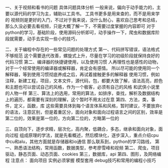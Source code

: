 一、关于视频和看书的问题
具体问题具体分析
一般来说，偏向于动手能力的，主要以源代码的学习为主，辅助以工具书。
工具书更多是用来查的，而不是用来学的
视频则是更好的入门，不过对于我来说，没什么耐心，喜欢自己思考和总结，那么久没必要去看视频，只是大概了解一下，不需要过度掌握的内容即可
对于python的学习，基础阶段，使用源码分析即可，动手操作一下，爬虫和数据库阶段就需要，动手去实现一些小的技巧，

二、关于编程中存在的一些常见问题的处理方式
第一、代码拼写错误，语法格式不够规范
这个需要迭代改善，螺旋式上升，尽量在学习的初级阶段就保持良好的代码习惯
第二、编译器的快捷键使用，以及使用习惯
人再理性也是感性的动物，对于一个经常使用的编译器或解释器，肯定会有感情。
所以尽可能的使用同一个解释器，等到使用习惯彻底养成之后，再试着接触更多的解释器
使用习惯，例如注释，新建工程，项目，文本文件，源代码，包，都要大致了解，语法高亮，颜色和主题也可以尝试自己的风格，作为一个极客，必须有自己的风格
和武侠小说里的人物一样
第三、算法上的选用，常用的算法，如排序，查找，解析及数据结构上的遍历，都需要有深刻的理解，这个暂时不用太过在意
第四、方法，类，事件，定义，函数，库
这些需要具体到每个语言体系和风格，暂时建议，不要放弃c的语法，注意区别，但是着重区分，面向对象和面向过程语言之间的区别，效率是第二位的，效果是第一位的，方向第二位的，方略第一位的

三、自顶向下，逐步求精，层次化，高内聚，低耦合，多态，继承和面向对象，面向过程
组成原理的学法，就是先看概述，然后模块化，逐步深入，重点介绍cpu中cu和alu，其他方面就是存储器和io通信
那么联系到，python的学习路线，
第一、熟悉语法结构，常用函数，数据类型，参考廖雪峰和视频
第二、爬虫，项目驱动，静态页面、动态页面、cookies
第三，数据库，api
第四、图形，及网络编程
注意点：
面向项目
实例必须掌握
模型套用
debug技巧和常用的编程小技巧

